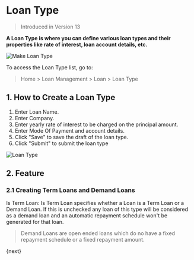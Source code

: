 <!-- add-breadcrumbs -->
# Loan Type
> Introduced in Version 13

**A Loan Type is where you can define various loan types and their properties like rate of interest, loan account details, etc.**

<img class="screenshot" alt="Make Loan Type" src="{{docs_base_url}}/v13/assets/img/loan-management/loan-type-flow.png">

To access the Loan Type list, go to:
> Home > Loan Management > Loan > Loan Type

## 1. How to Create a Loan Type

1. Enter Loan Name.
1. Enter Company.
1. Enter yearly rate of interest to be charged on the principal amount.
1. Enter Mode Of Payment and account details.
1. Click "Save" to save the draft  of the loan type.
1. Click "Submit" to submit the loan type

<img class="screenshot" alt="Loan Type" src="{{docs_base_url}}/v13/assets/img/loan-management/loan-type.png">

## 2. Feature
### 2.1 Creating Term Loans and Demand Loans

Is Term Loan: Is Term Loan specifies whether a Loan is a Term Loan or a Demand Loan. If this is unchecked any loan of this type will be considered as a demand loan and an automatic repayment schedule won't be generated for that loan.

> Demand Loans are open ended loans which do no have a fixed repayment schedule or a fixed repayment amount.

{next}


